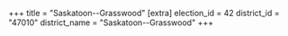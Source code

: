 +++
title = "Saskatoon--Grasswood"
[extra]
election_id = 42
district_id = "47010"
district_name = "Saskatoon--Grasswood"
+++
